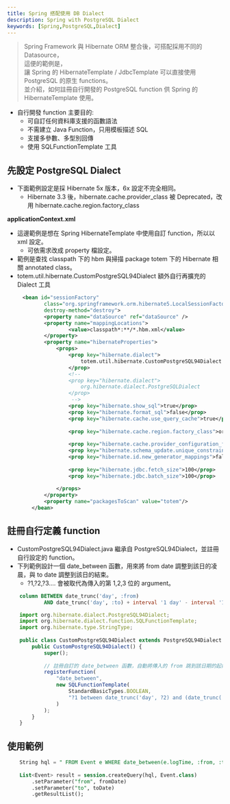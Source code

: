 ```yaml
---
title: Spring 搭配使用 DB Dialect
description: Spring with PostgreSQL Dialect
keywords: [Spring,PostgreSQL,Dialect]
---
```


> Spring Framework 與 Hibernate ORM 整合後，可搭配採用不同的 Datasource，   
> 這便的範例是，  
> 讓 Spring 的 HibernateTemplate / JdbcTemplate 可以直接使用 PostgreSQL 的原生 functions。  
> 並介紹，如何註冊自行開發的 PostgreSQL function 供 Spring 的 HibernateTemplate 使用。  

* 自行開發 function 主要目的: 
    * 可自訂任何資料庫支援的函數語法
    * 不需建立 Java Function，只用模板描述 SQL
    * 支援多參數、多型別回傳
    * 使用 SQLFunctionTemplate 工具

## 先設定 PostgreSQL Dialect
* 下面範例設定是採 Hibernate 5x 版本，6x 設定不完全相同。
    * Hibernate 3.3 後，hibernate.cache.provider_class 被 Deprecated，改用 hibernate.cache.region.factory_class

__applicationContext.xml__
* 這邊範例是想在 Spring HibernateTemplate 中使用自訂 function，所以以 xml 設定。
    * 可依需求改成 property 檔設定。  
* 範例是查找 classpath 下的 hbm 與掃描 package totem 下的 Hibernate 相關 annotated class。
* totem.util.hibernate.CustomPostgreSQL94Dialect 額外自行再擴充的 Dialect 工具

```xml
     <bean id="sessionFactory"
            class="org.springframework.orm.hibernate5.LocalSessionFactoryBean"
            destroy-method="destroy">
            <property name="dataSource" ref="dataSource" />
            <property name="mappingLocations">
                    <value>classpath*:**/*.hbm.xml</value>
            </property>
            <property name="hibernateProperties">
                <props>
                    <prop key="hibernate.dialect">
                        totem.util.hibernate.CustomPostgreSQL94Dialect
                    </prop>
                    <!-- 
                    <prop key="hibernate.dialect">
                        org.hibernate.dialect.PostgreSQLDialect
                    </prop>
                     -->
                    <prop key="hibernate.show_sql">true</prop>
                    <prop key="hibernate.format_sql">false</prop>
                    <prop key="hibernate.cache.use_query_cache">true</prop>
                    
                    <prop key="hibernate.cache.region.factory_class">org.hibernate.cache.ehcache.SingletonEhCacheRegionFactory</prop>
                    
                    <prop key="hibernate.cache.provider_configuration_file_resource_path">/ehcache.xml</prop>
                    <prop key="hibernate.schema_update.unique_constraint_strategy">RECREATE_QUIETLY</prop>
                    <prop key="hibernate.id.new_generator_mappings">false</prop>
                    
                    <prop key="hibernate.jdbc.fetch_size">100</prop>
                    <prop key="hibernate.jdbc.batch_size">100</prop>
                    
                </props>
            </property>
            <property name="packagesToScan" value="totem"/>
        </bean>
```

## 註冊自行定義 function
* CustomPostgreSQL94Dialect.java 繼承自 PostgreSQL94Dialect，並註冊自行設定的 function。
* 下列範例設計一個 date_between 函數，用來將 from date 調整到該日的凌晨，與 to date 調整到該日的結束。
    * \?1,\?2,\?3.... 會被取代為傳入的第 1,2,3 位的 argument。

```sql
    column BETWEEN date_trunc('day', :from)
            AND date_trunc('day', :to) + interval '1 day' - interval '1 second'
```

```javascript
    import org.hibernate.dialect.PostgreSQL94Dialect;
    import org.hibernate.dialect.function.SQLFunctionTemplate;
    import org.hibernate.type.StringType;
    
    public class CustomPostgreSQL94Dialect extends PostgreSQL94Dialect {
        public CustomPostgreSQL94Dialect() {
            super();
            
            // 註冊自訂的 date_between 函數，自動將傳入的 from 跳到該日期的起始時間, to 跳到該日期的結束時間
            registerFunction(
                "date_between",
                new SQLFunctionTemplate(
                    StandardBasicTypes.BOOLEAN,
                    "?1 between date_trunc('day', ?2) and (date_trunc('day', ?3) + interval '1 day' - interval '1 second')"
                )
            );
        }
    }
```


## 使用範例

```sql
    String hql = " FROM Event e WHERE date_between(e.logTime, :from, :to)";
    
    List<Event> result = session.createQuery(hql, Event.class)
        .setParameter("from", fromDate)  
        .setParameter("to", toDate)
        .getResultList();
```